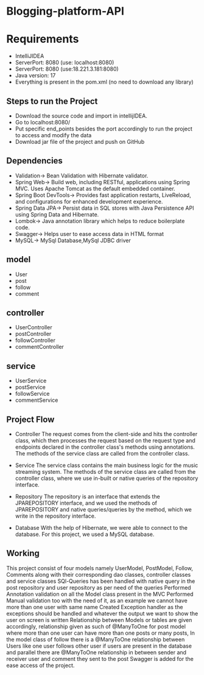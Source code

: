# Blogging-platform-API
# Requirements
* IntelliJIDEA
* ServerPort: 8080 (use: localhost:8080)
* ServerPort: 8080 (use:18.221.3.181:8080)
* Java version: 17
* Everything is present in the pom.xml (no need to download any library)

## Steps to run the Project
* Download the source code and import in intellijIDEA.
* Go to localhost:8080/
* Put specific end_points besides the port accordingly to run the project to access and modify the data
* Download jar file of the project and push on GitHub
## Dependencies
* Validation-> Bean Validation with Hibernate validator.
* Spring Web-> Build web, including RESTful, applications using Spring MVC. Uses Apache Tomcat as the default embedded container.
*  Spring Boot DevTools-> Provides fast application restarts, LiveReload, and configurations for enhanced development experience.
* Spring Data JPA-> Persist data in SQL stores with Java Persistence API using Spring Data and Hibernate.
* Lombok-> Java annotation library which helps to reduce boilerplate code.
* Swagger-> Helps user to ease access data in HTML format
* MySQL-> MySql Database,MySql JDBC driver

## model
* User
* post
* follow
* comment
## controller
* UserController
* postController
* followController
* commentController

## service
* UserService
* postService
* followService
* commentService
## Project Flow
* Controller The request comes from the client-side and hits the controller class, which then processes the request based on the request type and endpoints declared in the controller class's methods using annotations. The methods of the service class are called from the controller class.

* Service The service class contains the main business logic for the music streaming system. The methods of the service class are called from the controller class, where we use in-built or native queries of the repository interface.

* Repository The repository is an interface that extends the JPAREPOSITORY interface, and we used the methods of JPAREPOSITORY and native queries/queries by the method, which we write in the repository interface.

* Database With the help of Hibernate, we were able to connect to the database. For this project, we used a MySQL database.


## Working
This project consist of four models namely UserModel, PostModel, Follow, Comments along with their corresponding dao classes, controller classes and service classes
SQl-Queries has been handled with native query in the post repository and user repository as per need of the queries
Performed Annotation validation on all the Model class present in the MVC
Performed Manual validation too with the need of it, as an example we cannot have more than one user with same name
Created Exception handler as the exceptions should be handled and whatever the output we want to show the user on screen is written
Relationship between Models or tables are given accordingly, relationship given as such of @ManyToOne for post model where more than one user can have more than one posts or many posts, In the model class of follow there is a @ManyToOne relationship between Users like one user follows other user if users are present in the database and parallel there are @ManyToOne relationship in between sender and receiver user and comment they sent to the post
Swagger is added for the ease access of the project.

